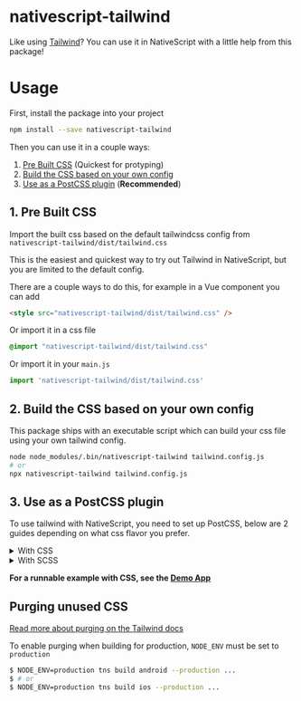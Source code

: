 # nativescript-tailwind

Like using [Tailwind](https://tailwindcss.com/)? You can use it in NativeScript with a little help from this package! 

# Usage

First, install the package into your project

```bash
npm install --save nativescript-tailwind
```

Then you can use it in a couple ways:
 1. [Pre Built CSS](#1-pre-built-css) (Quickest for protyping)
 2. [Build the CSS based on your own config](#2-build-the-css-based-on-your-own-config)
 3. [Use as a PostCSS plugin](#3-use-as-a-postcss-plugin) (**Recommended**)


## 1. Pre Built CSS

Import the built css based on the default tailwindcss config from `nativescript-tailwind/dist/tailwind.css`

This is the easiest and quickest way to try out Tailwind in NativeScript, but you are limited to the default config.

There are a couple ways to do this, for example in a Vue component you can add

```html
<style src="nativescript-tailwind/dist/tailwind.css" />
```

Or import it in a css file

```css
@import "nativescript-tailwind/dist/tailwind.css"
```

Or import it in your `main.js`

```js
import 'nativescript-tailwind/dist/tailwind.css'
```

## 2. Build the CSS based on your own config

This package ships with an executable script which can build your css file using your own tailwind config.

```bash
node node_modules/.bin/nativescript-tailwind tailwind.config.js
# or
npx nativescript-tailwind tailwind.config.js
```

## 3. Use as a PostCSS plugin

To use tailwind with NativeScript, you need to set up PostCSS, below are 2 guides depending on what css flavor you prefer.

<details>
 <summary>With CSS</summary>
 
 *1. Install dependencies*
 
 ```bash
 $ yarn add -D tailwindcss nativescript-tailwind postcss postcss-loader
 $ # or using npm
 $ npm install --save-dev tailwindcss nativescript-tailwind postcss postcss-loader
 ```
 
 *2. Initialize a `tailwind.config.js` (optional)*
 
 To create a `tailwind.config.js` run
 ```bash
 $ npx tailwindcss init
 ```
 This will create a blank `tailwind.config.js` where you will be able to tweak the default configuration.
 
 *3. Create a `postcss.config.js`*
 
 In the root of your project, create a new file and name it `postcss.config.js` with the following contents
 ```js
 module.exports = {
    plugins: [
        require('tailwindcss'),
        require('nativescript-tailwind')
    ]
 }
 ```
 
 *4. Add tailwind to your `css`*
 
 Replace your `app.css` contents with the following 2 tailwind at-rules to pull in tailwind.
 
 > **Note:** if you already have custom css in your `app.css` you don't have to delete it, the above is only true for fresh projects.
 
 ```scss
 @tailwind components;
 @tailwind utilities;
 ```
 
 *5. Update `webpack.config.js` to use PostCSS*
 
 Find the section of the config that defines the rules/loaders for different file types.
 To quickly find this block - search for `test: /[\/|\\]app\.css$/`.
 
 For every css block, add the `postcss-loader` to the list of loaders, for example:
 ```diff
 {
     test: /[\/|\\]app\.css$/,
     use: [
         'nativescript-dev-webpack/style-hot-loader',
         {
             loader: "nativescript-dev-webpack/css2json-loader",
             options: { useForImports: true }
         },
+       'postcss-loader',
     ],
 }
 ```
 
 *6. Test if everything works!*
 
 Add some tailwind classes to your layout
 ```html
 <Label class="font-bold text-red-500" text="this text should be bold and red!" />
 ```
 And run the app. If the label is bold and red - everything is working, happy tailwinding!
 
</details>

<details>
 <summary>With SCSS</summary>
 
 *1. Install dependencies*
 
 ```bash
 $ yarn add -D tailwindcss nativescript-tailwind postcss postcss-loader
 $ # or using npm
 $ npm install --save-dev tailwindcss nativescript-tailwind postcss postcss-loader
 ```
 
 *2. Initialize a `tailwind.config.js` (optional)*
 
 To create a `tailwind.config.js` run
 ```bash
 $ npx tailwindcss init
 ```
 This will create a blank `tailwind.config.js` where you will be able to tweak the default configuration.
 
 *3. Create a `postcss.config.js`*
 
 In the root of your project, create a new file and name it `postcss.config.js` with the following contents
 ```js
 module.exports = {
    plugins: [
        require('tailwindcss'),
        require('nativescript-tailwind')
    ]
 }
 ```
 
 *4. Add tailwind to your `scss`*
 
 Replace your `app.scss` contents with the following 2 tailwind at-rules to pull in tailwind.
 
 > **Note:** if you already have custom css in your `app.scss` you don't have to delete it, the above is only true for fresh projects.
 
 ```scss
 @tailwind components;
 @tailwind utilities;
 ```
 
 *5. Update `webpack.config.js` to use PostCSS*
 
 Find the section of the config that defines the rules/loaders for different file types.
 To quickly find this block - search for `test: /[\/|\\]app\.css$/`.
 
 For every css block, add the `postcss-loader` to the list of loaders, for example:
 ```diff
 {
     test: /[\/|\\]app\.scss$/,
     use: [
         'nativescript-dev-webpack/style-hot-loader',
         {
             loader: "nativescript-dev-webpack/css2json-loader",
             options: { useForImports: true }
         },
         'sass-loader',
+       'postcss-loader'
     ],
 }
 ```
 
 *6. Test if everything works!*
 
 Add some tailwind classes to your layout
 ```html
 <Label class="font-bold text-red-500" text="this text should be bold and red!" />
 ```
 And run the app. If the label is bold and red - everything is working, happy tailwinding!
 
</details>

**For a runnable example with CSS, see the [Demo App](https://github.com/rigor789/demo-nativescript-vue-tailwind)**

## Purging unused CSS

[Read more about purging on the Tailwind docs](https://tailwindcss.com/docs/controlling-file-size/)

To enable purging when building for production, `NODE_ENV` must be set to `production`

```bash
$ NODE_ENV=production tns build android --production ...
$ # or
$ NODE_ENV=production tns build ios --production ...
```

